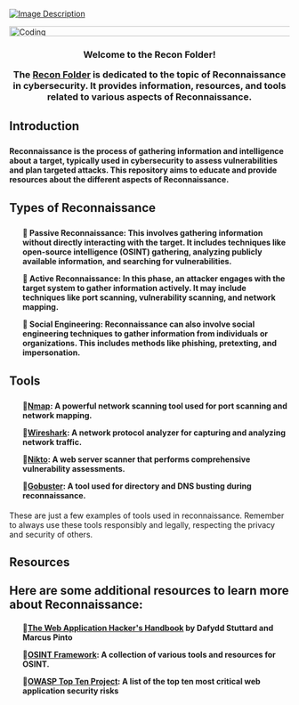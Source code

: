 <!DOCTYPE html>
<html lang="en">
  <head>
    <head>
  <meta name="viewport" content="width=device-width, initial-scale=1">
  <meta name="description" content="BadUSB scripts exclusively designed for Mac OS & the Flipper Zero device.">
   <meta name="author" content="NarstyBits flipperzero badusb payloads">
  <!-- Open Graph tags -->
  <meta property="og:title" content="MacOS-DuckyScripts">
  <meta property="og:description" content="The Recon Folder is dedicated to the topic of Reconnaissance in cybersecurity. It provides information, resources, and tools related to various aspects of Reconnaissance">
  <meta property="og:image" content="https://imgur.com/MuZDdAV.png">
  <meta property="og:url" content="https://github.com/narstybits/MacOS-DuckyScripts/blob/main/RECON%20Readme.md">
    <meta charset="utf-8">
  </head>
  <body>

  [![Image Description](https://imgur.com/MuZDdAV.png)](https://github.com/narstybits/MacOS-DuckyScripts/tree/main/RECON)

<div align="left">
  <img alt="Coding" width="1473" height="18" src="https://media.giphy.com/media/9JxkPTP3alOykb8PmQ/giphy.gif">
</div>

<h3 align="center">
<p>Welcome to the Recon Folder!</p>

<h>The <a href="https://github.com/narstybits/MacOS-DuckyScripts/tree/main/RECON">Recon Folder</a> is dedicated to the topic of Reconnaissance in cybersecurity. It provides information, resources, and tools related to various aspects of Reconnaissance.</p>
</h4>

<h2> Introduction
<div align="center">
  <img alt="Coding" width="1473" height="5" src="https://media.giphy.com/media/RH27Uw1IFGfIs/giphy.gif">
</div>
<h4>Reconnaissance is the process of gathering information and intelligence about a target, typically used in cybersecurity to assess vulnerabilities and plan targeted attacks. This repository aims to educate and provide resources about the different aspects of Reconnaissance.</p>

<h2> Types of Reconnaissance
<div align="center">
  <img alt="Coding" width="1473" height="5" src="https://media.giphy.com/media/RH27Uw1IFGfIs/giphy.gif">
</div>
<h4>
<ol>
  <p><span style="font-size: 0;"></span>🔹 Passive Reconnaissance: This involves gathering information without directly interacting with the target. It includes techniques like open-source intelligence (OSINT) gathering, analyzing publicly available information, and searching for vulnerabilities.</li>
  <p><span style="font-size: 0;"></span>🔹 Active Reconnaissance: In this phase, an attacker engages with the target system to gather information actively. It may include techniques like port scanning, vulnerability scanning, and network mapping.</li>
  <p><span style="font-size: 0;"></span>🔹 Social Engineering: Reconnaissance can also involve social engineering techniques to gather information from individuals or organizations. This includes methods like phishing, pretexting, and impersonation.</li>
</ol>
</h4>

 <h2>Tools
<div align="center">
  <img alt="Coding" width="1473" height="5" src="https://media.giphy.com/media/RH27Uw1IFGfIs/giphy.gif">
</div>
<h4>
<ul>
 <p><span style="font-size: 0;"></span>🔹<a href="https://nmap.org/">Nmap</a>: A powerful network scanning tool used for port scanning and network mapping.</li>
 <p><span style="font-size: 0;"></span>🔹<a href="https://www.wireshark.org/">Wireshark</a>: A network protocol analyzer for capturing and analyzing network traffic.</li>
 <p><span style="font-size: 0;"></span>🔹<a href="https://cirt.net/Nikto2">Nikto</a>: A web server scanner that performs comprehensive vulnerability assessments.</li>
 <p><span style="font-size: 0;"></span>🔹<a href="https://github.com/OJ/gobuster">Gobuster</a>: A tool used for directory and DNS busting during reconnaissance.</li>
</ul>
</h4>

<p>These are just a few examples of tools used in reconnaissance. Remember to always use these tools responsibly and legally, respecting the privacy and security of others.</p>

<h2> Resources
<div align="center">
  <img alt="Coding" width="1473" height="5" src="https://media.giphy.com/media/RH27Uw1IFGfIs/giphy.gif">
</div>
<p>Here are some additional resources to learn more about Reconnaissance:</p>

<h4>
<ul>
  <p><span style="font-size: 0;"></span>🔹<a href="https://www.amazon.com/Web-Application-Hackers-Handbook-Exploiting/dp/1118026470">The Web Application Hacker's Handbook</a> by Dafydd Stuttard and Marcus Pinto</li>
  <p><span style="font-size: 0;"></span>🔹<a href="https://osintframework.com/">OSINT Framework</a>: A collection of various tools and resources for OSINT.</li>
  <p><span style="font-size: 0;"></span>🔹<a href="https://owasp.org/www-project-top-ten/">OWASP Top Ten Project</a>: A list of the top ten most critical web application security risks</li>
</ul>
</h4>

<div align="center">
  <img alt="Coding" width="1473" height="10" src="https://media.giphy.com/media/RH27Uw1IFGfIs/giphy.gif">
</div>
</body>
